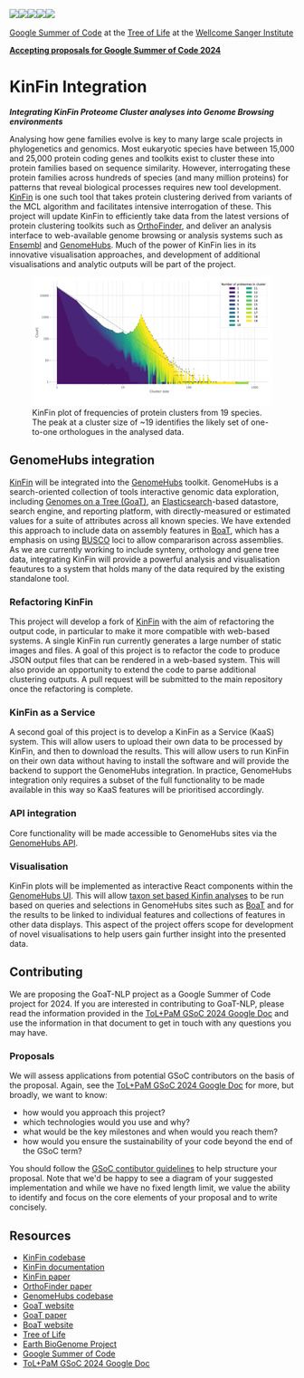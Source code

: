 <img src="https://upload.wikimedia.org/wikipedia/commons/thumb/7/7c/Google_Summer_of_Code_sun_logo_2022.svg/1024px-Google_Summer_of_Code_sun_logo_2022.svg.png" height="100"/><img src="https://icons.veryicon.com/png/o/internet--web/social-1/at-symbol.png" height="80"/><img src="https://blog.wellcomeopenresearch.org/wp-content/uploads/2021/05/Untitled-design-2021-05-19T101505.875-300x200.png" height="100"/><img src="https://icons.veryicon.com/png/o/internet--web/social-1/at-symbol.png" height="80"/><img src="https://d2q79iu7y748jz.cloudfront.net/s/_squarelogo/256x256/7167d385ff2b5a5105a9ba3bd271bb1d" height="100"/>

[Google Summer of Code](https://summerofcode.withgoogle.com) at the [Tree of Life](https://www.sanger.ac.uk/programme/tree-of-life/) at the [Wellcome Sanger Institute](https://www.sanger.ac.uk)

[**Accepting proposals for Google Summer of Code 2024**](https://docs.google.com/document/d/1vWnJhxWJU4oNsZNheKrP6sx5ZPkOzumwdnL6IIRbDP4)

# KinFin Integration

_**Integrating KinFin Proteome Cluster analyses into Genome Browsing environments**_

Analysing how gene families evolve is key to many large scale projects in phylogenetics and genomics. Most eukaryotic species have between 15,000 and 25,000 protein coding genes and toolkits exist to cluster these into protein families based on sequence similarity. However, interrogating these protein families across hundreds of species (and many million proteins) for patterns that reveal biological processes requires new tool development. [KinFin](https://github.com/DRL/kinfin) is one such tool that takes protein clustering derived from variants of the MCL algorithm and facilitates intensive interrogation of these. This project will update KinFin to efficiently take data from the latest versions of protein clustering toolkits such as [OrthoFinder](https://github.com/davidemms/OrthoFinder), and deliver an analysis interface to web-available genome browsing or analysis systems such as [Ensembl](https://www.ensembl.org) and [GenomeHubs](https://genomehubs.org). Much of the power of KinFin lies in its innovative visualisation approaches, and development of additional visualisations and analytic outputs will be part of the project.

<figure>
    <img src="assets/images/figure1.png"
         alt="KinFin plot">
    <figcaption>KinFin plot of frequencies of protein clusters from 19 species. The peak at a cluster size of ~19 identifies the likely set of one-to-one orthologues in the analysed data.</figcaption>
</figure>

## GenomeHubs integration

[KinFin](https://github.com/DRL/kinfin) will be integrated into the [GenomeHubs](https://genomehubs.org) toolkit. GenomeHubs is a search-oriented collection of tools interactive genomic data exploration, including [Genomes on a Tree (GoaT)](https://goat.genomehubs.org), an [Elasticsearch](https://www.elastic.co/elasticsearch)-based datastore, search engine, and reporting platform, with directly-measured or estimated values for a suite of attributes across all known species. We have extended this approach to include data on assembly features in [BoaT](https://boat.genomehubs.org), which has a emphasis on using [BUSCO](https://busco.ezlab.org) loci to allow compararison across assemblies. As we are currently working to include synteny, orthology and gene tree data, integrating KinFin will provide a powerful analysis and visualisation feautures to a system that holds many of the data required by the existing standalone tool.

### Refactoring KinFin

This project will develop a fork of [KinFin](https://github.com/DRL/kinfin) with the aim of refactoring the output code, in particular to make it more compatible with web-based systems. A single KinFin run currently generates a large number of static images and files. A goal of this project is to refactor the code to produce JSON output files that can be rendered in a web-based system. This will also provide an opportunity to extend the code to parse additional clustering outputs. A pull request will be submitted to the main repository once the refactoring is complete.

### KinFin as a Service

A second goal of this project is to develop a KinFin as a Service (KaaS) system. This will allow users to upload their own data to be processed by KinFin, and then to download the results. This will allow users to run KinFin on their own data without having to install the software and will provide the backend to support the GenomeHubs integration. In practice, GenomeHubs integration only requires a subset of the full functionality to be made available in this way so KaaS features will be prioritised accordingly.

### API integration

Core functionality will be made accessible to GenomeHubs sites via the [GenomeHubs API](https://github.com/genomehubs/genomehubs/tree/main/src/genomehubs-api).

### Visualisation

KinFin plots will be implemented as interactive React components within the [GenomeHubs UI](https://github.com/genomehubs/genomehubs/tree/main/src/genomehubs-ui). This will allow [taxon set based Kinfin analyses](https://kinfin.readme.io/docs/analysis-based-on-taxonomy-1) to be run based on queries and selections in GenomeHubs sites such as [BoaT](https://boat.genomehubs.org) and for the results to be linked to individual features and collections of features in other data displays. This aspect of the project offers scope for development of novel visualisations to help users gain further insight into the presented data.

## Contributing

We are proposing the GoaT-NLP project as a Google Summer of Code project for 2024. If you are interested in contributing to GoaT-NLP, please read the information provided in the [ToL+PaM GSoC 2024 Google Doc](https://docs.google.com/document/d/1vWnJhxWJU4oNsZNheKrP6sx5ZPkOzumwdnL6IIRbDP4) and use the information in that document to get in touch with any questions you may have.

### Proposals

We will assess applications from potential GSoC contributors on the basis of the proposal. Again, see the [ToL+PaM GSoC 2024 Google Doc](https://docs.google.com/document/d/1vWnJhxWJU4oNsZNheKrP6sx5ZPkOzumwdnL6IIRbDP4) for more, but broadly, we want to know:

- how would you approach this project?
- which technologies would you use and why?
- what would be the key milestones and when would you reach them?
- how would you ensure the sustainability of your code beyond the end of the GSoC term?

You should follow the [GSoC contibutor guidelines](https://google.github.io/gsocguides/student/writing-a-proposal#) to help structure your proposal. Note that we'd be happy to see a diagram of your suggested implementation and while we have no fixed length limit, we value the ability to identify and focus on the core elements of your proposal and to write concisely. 

## Resources

- [KinFin codebase](https://github.com/DRL/kinfin)
- [KinFin documentation](https://kinfin.readme.io/docs/what-is-this-about)
- [KinFin paper](https://academic.oup.com/g3journal/article/7/10/3349/6027482)
- [OrthoFinder paper](https://genomebiology.biomedcentral.com/articles/10.1186/s13059-019-1832-y)
- [GenomeHubs codebase](https://github.com/genomehubs/genomehubs)
- [GoaT website](https://goat.genomehubs.org)
- [GoaT paper](https://wellcomeopenresearch.org/articles/8-24)
- [BoaT website](https://boat.genomehubs.org)
- [Tree of Life](https://www.sanger.ac.uk/programme/tree-of-life/)
- [Earth BioGenome Project](https://www.earthbiogenome.org)
- [Google Summer of Code](https://summerofcode.withgoogle.com)
- [ToL+PaM GSoC 2024 Google Doc](https://docs.google.com/document/d/1vWnJhxWJU4oNsZNheKrP6sx5ZPkOzumwdnL6IIRbDP4)
